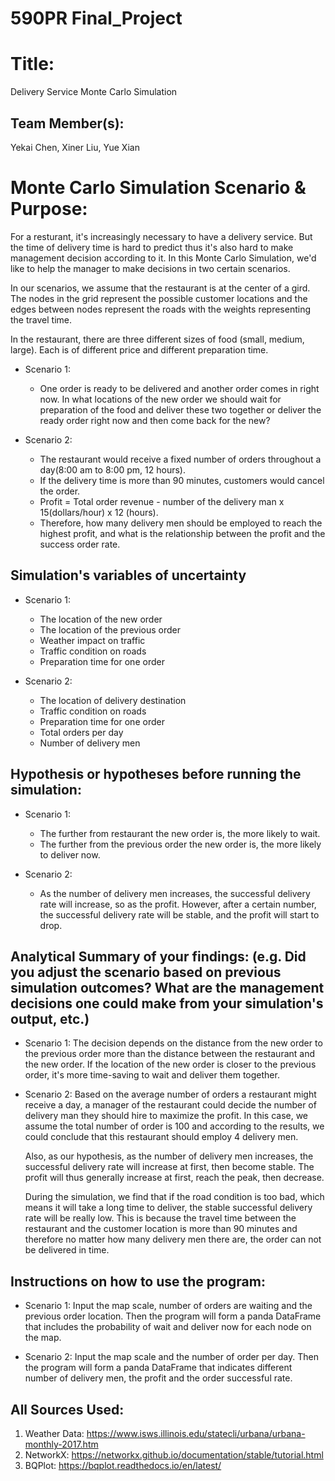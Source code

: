 # 590PR Final_Project

# Title: 
Delivery Service Monte Carlo Simulation

## Team Member(s): 
Yekai Chen, Xiner Liu, Yue Xian

# Monte Carlo Simulation Scenario & Purpose: 

For a resturant, it's increasingly necessary to have a delivery service. But the time of delivery time is hard to predict thus it's also hard to make management decision according to it. In this Monte Carlo Simulation, we'd like to help the manager to make decisions in two certain scenarios.

In our scenarios, we assume that the restaurant is at the center of a gird. The nodes in the grid represent the possible customer locations and the edges between nodes represent the roads with the weights representing the travel time.

In the restaurant, there are three different sizes of food (small, medium, large). Each is of different price and different preparation time.

- Scenario 1: 
  - One order is ready to be delivered and another order comes in right now. In what locations of the new order we should wait for preparation of the food and deliver these two together or deliver the ready order right now and then come back for the new?
  
- Scenario 2: 
  - The restaurant would receive a fixed number of orders throughout a day(8:00 am to 8:00 pm, 12 hours).
  - If the delivery time is more than 90 minutes, customers would cancel the order.
  - Profit = Total order revenue - number of the delivery man x 15(dollars/hour) x 12 (hours).
  - Therefore, how many delivery men should be employed to reach the highest profit, and what is the relationship between the profit and  the success order rate.

## Simulation's variables of uncertainty

- Scenario 1:
  - The location of the new order
  - The location of the previous order
  - Weather impact on traffic
  - Traffic condition on roads
  - Preparation time for one order
  
- Scenario 2:
  - The location of delivery destination 
  - Traffic condition on roads
  - Preparation time for one order
  - Total orders per day
  - Number of delivery men
  
## Hypothesis or hypotheses before running the simulation:

- Scenario 1:
  - The further from restaurant the new order is, the more likely to wait. 
  - The further from the previous order the new order is, the more likely to deliver now.
  
- Scenario 2:
  - As the number of delivery men increases, the successful delivery rate will increase, so as the profit. However, after a certain number, the successful delivery rate will be stable, and the profit will start to drop.

## Analytical Summary of your findings: (e.g. Did you adjust the scenario based on previous simulation outcomes?  What are the management decisions one could make from your simulation's output, etc.)

- Scenario 1: 
  The decision depends on the distance from the new order to the previous order more than the distance between the restaurant and the new order. If the location of the new order is closer to the previous order, it's more time-saving to wait and deliver them together. 
  
- Scenario 2:
  Based on the average number of orders a restaurant might receive a day, a manager of the restaurant could decide the number of delivery man they should hire to maximize the profit. In this case, we assume the total number of order is 100 and according to the results, we could conclude that this restaurant should employ 4 delivery men.
  
  Also, as our hypothesis, as the number of delivery men increases, the successful delivery rate will increase at first, then become stable. The profit will thus generally increase at first, reach the peak, then decrease.
  
  During the simulation, we find that if the road condition is too bad, which means it will take a long time to deliver, the stable successful delivery rate will be really low. This is because the travel time between the restaurant and the customer location is more than 90 minutes and therefore no matter how many delivery men there are, the order can not be delivered in time.
  
  
## Instructions on how to use the program:

- Scenario 1:
  Input the map scale, number of orders are waiting and the previous order location. Then the program will form a panda DataFrame that includes the probability of wait and deliver now for each node on the map. 
  
- Scenario 2:
  Input the map scale and the number of order per day. Then the program will form a panda DataFrame that indicates different number of delivery men, the profit and the order successful rate.

## All Sources Used:

1. Weather Data: https://www.isws.illinois.edu/statecli/urbana/urbana-monthly-2017.htm
2. NetworkX: https://networkx.github.io/documentation/stable/tutorial.html
3. BQPlot: https://bqplot.readthedocs.io/en/latest/
